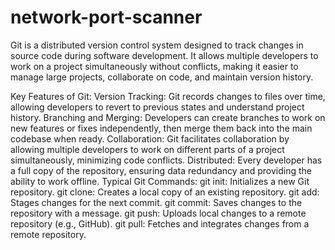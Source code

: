 # network-port-scanner
Git is a distributed version control system designed to track changes in source code during software development. It allows multiple developers to work on a project simultaneously without conflicts, making it easier to manage large projects, collaborate on code, and maintain version history.

Key Features of Git:
Version Tracking: Git records changes to files over time, allowing developers to revert to previous states and understand project history.
Branching and Merging: Developers can create branches to work on new features or fixes independently, then merge them back into the main codebase when ready.
Collaboration: Git facilitates collaboration by allowing multiple developers to work on different parts of a project simultaneously, minimizing code conflicts.
Distributed: Every developer has a full copy of the repository, ensuring data redundancy and providing the ability to work offline.
Typical Git Commands:
git init: Initializes a new Git repository.
git clone: Creates a local copy of an existing repository.
git add: Stages changes for the next commit.
git commit: Saves changes to the repository with a message.
git push: Uploads local changes to a remote repository (e.g., GitHub).
git pull: Fetches and integrates changes from a remote repository.
